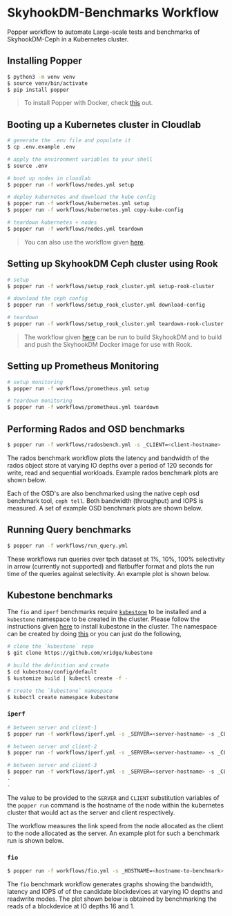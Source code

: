 # SkyhookDM-Benchmarks Workflow

Popper workflow to automate Large-scale tests and benchmarks of SkyhookDM-Ceph in a Kubernetes cluster.

## Installing Popper
```bash
$ python3 -m venv venv
$ source venv/bin/activate
$ pip install popper
```
> To install Popper with Docker, check [this](https://github.com/getpopper/popper#installation) out.

## Booting up a Kubernetes cluster in Cloudlab

```bash
# generate the .env file and populate it
$ cp .env.example .env 

# apply the environment variables to your shell
$ source .env

# boot up nodes in cloudlab
$ popper run -f workflows/nodes.yml setup

# deploy kubernetes and download the kube config
$ popper run -f workflows/kubernetes.yml setup
$ popper run -f workflows/kubernetes.yml copy-kube-config

# teardown kubernetes + nodes
$ popper run -f workflows/nodes.yml teardown
```

> You can also use the workflow given [here](https://github.com/getpopper/kubernetes-cluster-setup-workflow).

## Setting up SkyhookDM Ceph cluster using Rook

```bash
# setup
$ popper run -f workflows/setup_rook_cluster.yml setup-rook-cluster

# download the ceph config
$ popper run -f workflows/setup_rook_cluster.yml download-config

# teardown
$ popper run -f workflows/setup_rook_cluster.yml teardown-rook-cluster
```
> The workflow given [here](https://github.com/uccross/skyhookdm-ceph-cls/blob/master/.popper.yml) can be run to build SkyhookDM and to build and push the SkyhookDM Docker image for use with Rook.


## Setting up Prometheus Monitoring
```bash
# setup monitoring
$ popper run -f workflows/prometheus.yml setup

# teardown monitoring
$ popper run -f workflows/prometheus.yml teardown
```

## Performing Rados and OSD benchmarks
```bash
$ popper run -f workflows/radosbench.yml -s _CLIENT=<client-hostname>
```

The rados benchmark workflow plots the latency and bandwidth of the rados object store at varying IO depths over a period of 120 seconds for write, read and sequential workloads. Example rados benchmark plots are shown below.

Each of the OSD's are also benchmarked using the native ceph osd benchmark tool, `ceph tell`. 
Both bandwidth (throughput) and IOPS is measured. A set of example OSD benchmark plots are shown below.

## Running Query benchmarks
```bash
$ popper run -f workflows/run_query.yml
```

These workflows run queries over tpch dataset at 1%, 10%, 100% selectivity in arrow (currently not supported) and flatbuffer format and plots the run time of the queries against selectivity. An example plot is shown below.

## Kubestone benchmarks

The `fio` and `iperf` benchmarks require [`kubestone`](https://kubestone.io/en/latest/) to be installed and a `kubestone` namespace to be created in the cluster.
Please follow the instructions given [here](https://kubestone.io/en/latest/quickstart/#installation) to install kubestone in the cluster. The namespace can be created by doing [this](https://kubestone.io/en/latest/quickstart/#namespace) or you can just do the following,

```bash
# clone the `kubestone` repo
$ git clone https://github.com/xridge/kubestone

# build the definition and create
$ cd kubestone/config/default
$ kustomize build | kubectl create -f -

# create the `kubestone` namespace
$ kubectl create namespace kubestone
```

### `iperf`
```bash
# between server and client-1
$ popper run -f workflows/iperf.yml -s _SERVER=<server-hostname> -s _CLIENT=<client-one-hostname>

# between server and client-2
$ popper run -f workflows/iperf.yml -s _SERVER=<server-hostname> -s _CLIENT=<client-two-hostname>

# between server and client-3
$ popper run -f workflows/iperf.yml -s _SERVER=<server-hostname> -s _CLIENT=<client-three-hostname>
.
.
```

The value to be provided to the `SERVER` and `CLIENT` substitution variables of the `popper run` command is the hostname of the node within the kubernetes cluster that would act as the server and client respectively.

The workflow measures the link speed from the node allocated as the client to the node allocated as the server. An example plot for such a benchmark run is shown below.

### `fio`
```bash
$ popper run -f workflows/fio.yml -s _HOSTNAME=<hostname-to-benchmark>
```
The `fio` benchmark workflow generates graphs showing the bandwidth, latency and IOPS of of the candidate
blockdevices at varying IO depths and readwrite modes. The plot shown below is obtained by benchmarking the reads of a blockdevice at IO depths 16 and 1.
